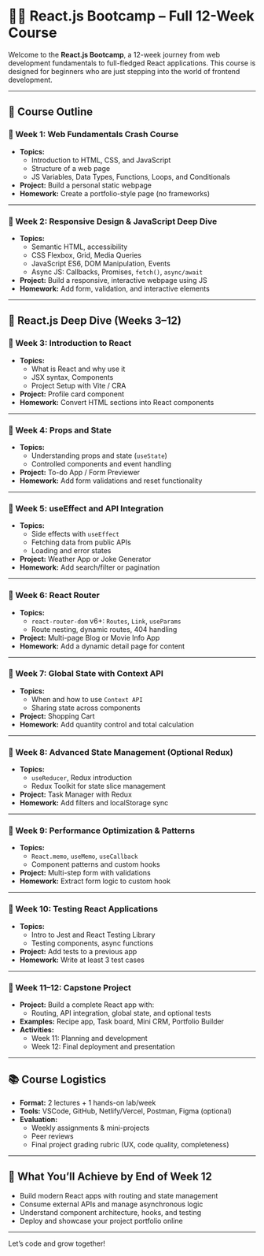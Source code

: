 # 👩‍🏫 React.js Bootcamp – Full 12-Week Course

Welcome to the **React.js Bootcamp**, a 12-week journey from web development fundamentals to full-fledged React applications. This course is designed for beginners who are just stepping into the world of frontend development.

---

## 📅 Course Outline

### 📖 Week 1: Web Fundamentals Crash Course
- **Topics:**
  - Introduction to HTML, CSS, and JavaScript
  - Structure of a web page
  - JS Variables, Data Types, Functions, Loops, and Conditionals
- **Project:** Build a personal static webpage
- **Homework:** Create a portfolio-style page (no frameworks)

---

### 📖 Week 2: Responsive Design & JavaScript Deep Dive
- **Topics:**
  - Semantic HTML, accessibility
  - CSS Flexbox, Grid, Media Queries
  - JavaScript ES6, DOM Manipulation, Events
  - Async JS: Callbacks, Promises, `fetch()`, `async/await`
- **Project:** Build a responsive, interactive webpage using JS
- **Homework:** Add form, validation, and interactive elements

---

## 🚀 React.js Deep Dive (Weeks 3–12)

### 📘 Week 3: Introduction to React
- **Topics:**
  - What is React and why use it
  - JSX syntax, Components
  - Project Setup with Vite / CRA
- **Project:** Profile card component
- **Homework:** Convert HTML sections into React components

---

### 📘 Week 4: Props and State
- **Topics:**
  - Understanding props and state (`useState`)
  - Controlled components and event handling
- **Project:** To-do App / Form Previewer
- **Homework:** Add form validations and reset functionality

---

### 📘 Week 5: useEffect and API Integration
- **Topics:**
  - Side effects with `useEffect`
  - Fetching data from public APIs
  - Loading and error states
- **Project:** Weather App or Joke Generator
- **Homework:** Add search/filter or pagination

---

### 📘 Week 6: React Router
- **Topics:**
  - `react-router-dom` v6+: `Routes`, `Link`, `useParams`
  - Route nesting, dynamic routes, 404 handling
- **Project:** Multi-page Blog or Movie Info App
- **Homework:** Add a dynamic detail page for content

---

### 📘 Week 7: Global State with Context API
- **Topics:**
  - When and how to use `Context API`
  - Sharing state across components
- **Project:** Shopping Cart
- **Homework:** Add quantity control and total calculation

---

### 📘 Week 8: Advanced State Management (Optional Redux)
- **Topics:**
  - `useReducer`, Redux introduction
  - Redux Toolkit for state slice management
- **Project:** Task Manager with Redux
- **Homework:** Add filters and localStorage sync

---

### 📘 Week 9: Performance Optimization & Patterns
- **Topics:**
  - `React.memo`, `useMemo`, `useCallback`
  - Component patterns and custom hooks
- **Project:** Multi-step form with validations
- **Homework:** Extract form logic to custom hook

---

### 📘 Week 10: Testing React Applications
- **Topics:**
  - Intro to Jest and React Testing Library
  - Testing components, async functions
- **Project:** Add tests to a previous app
- **Homework:** Write at least 3 test cases

---

### 📘 Week 11–12: Capstone Project
- **Project:** Build a complete React app with:
  - Routing, API integration, global state, and optional tests
- **Examples:** Recipe app, Task board, Mini CRM, Portfolio Builder
- **Activities:**
  - Week 11: Planning and development
  - Week 12: Final deployment and presentation

---

## 📚 Course Logistics

- **Format:** 2 lectures + 1 hands-on lab/week
- **Tools:** VSCode, GitHub, Netlify/Vercel, Postman, Figma (optional)
- **Evaluation:**
  - Weekly assignments & mini-projects
  - Peer reviews
  - Final project grading rubric (UX, code quality, completeness)

---

## 🏁 What You’ll Achieve by End of Week 12
- Build modern React apps with routing and state management
- Consume external APIs and manage asynchronous logic
- Understand component architecture, hooks, and testing
- Deploy and showcase your project portfolio online

---

Let’s code and grow together!
